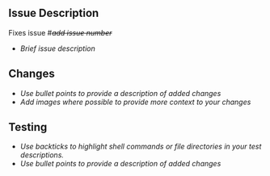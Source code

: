 ## Issue Description

Fixes issue #_~~add issue number~~_
- _Brief issue description_

## Changes
- _Use bullet points to provide a description of added changes_
- _Add images where possible to provide more context to your changes_

## Testing
- _Use backticks to highlight shell commands or file directories in your test descriptions._
- _Use bullet points to provide a description of added changes_